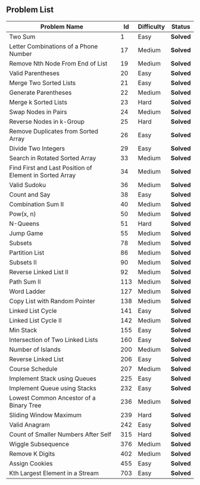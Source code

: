## Problem List
|Problem Name | Id |Difficulty| Status |
|---|---| ---|---|
|Two Sum|1|Easy|**Solved**|
|Letter Combinations of a Phone Number  |17|Medium|**Solved**|
|Remove Nth Node From End of List  |19|Medium|**Solved**|
|Valid Parentheses |20|Easy|**Solved**|
|Merge Two Sorted Lists|21|Easy|**Solved**|
|Generate Parentheses|22|Medium|**Solved**|
|Merge k Sorted Lists|23|Hard|**Solved**|
|Swap Nodes in Pairs|24|Medium|**Solved**|
|Reverse Nodes in k-Group|25|Hard|**Solved**|
|Remove Duplicates from Sorted Array|26|Easy|**Solved**|
|Divide Two Integers|29|Easy|**Solved**|
|Search in Rotated Sorted Array|33|Medium|**Solved**|
|Find First and Last Position of Element in Sorted Array|34|Medium|**Solved**|
|Valid Sudoku|36|Medium|**Solved**|
|Count and Say|38|Easy|**Solved**|
|Combination Sum II |40|Medium|**Solved**|
|Pow(x, n)|50|Medium|**Solved**|
|N-Queens|51|Hard|**Solved**|
|Jump Game|55|Medium|**Solved**|
|Subsets |78|Medium|**Solved**|
|Partition List |86|Medium|**Solved**|
|Subsets II|90|Medium|**Solved**|
|Reverse Linked List II|92|Medium|**Solved**|
|Path Sum II|113|Medium|**Solved**|
|Word Ladder|127|Medium|**Solved**|
|Copy List with Random Pointer|138|Medium|**Solved**|
|Linked List Cycle|141|Easy|**Solved**|
|Linked List Cycle II|142|Medium|**Solved**|
|Min Stack|155|Easy|**Solved**|
|Intersection of Two Linked Lists|160|Easy|**Solved**|
|Number of Islands|200|Medium|**Solved**|
| Reverse Linked List|206|Easy|**Solved**|
|Course Schedule |207|Medium|**Solved**|
|Implement Stack using Queues|225|Easy|**Solved**|
|Implement Queue using Stacks|232|Easy|**Solved**|
|Lowest Common Ancestor of a Binary Tree|236|Medium|**Solved**|
|Sliding Window Maximum|239|Hard|**Solved**|
|Valid Anagram|242|Easy|**Solved**|
|Count of Smaller Numbers After Self|315|Hard|**Solved**|
|Wiggle Subsequence|376|Medium|**Solved**|
|Remove K Digits|402|Medium|**Solved**|
|Assign Cookies |455|Easy|**Solved**|
|Kth Largest Element in a Stream|703|Easy|**Solved**|
